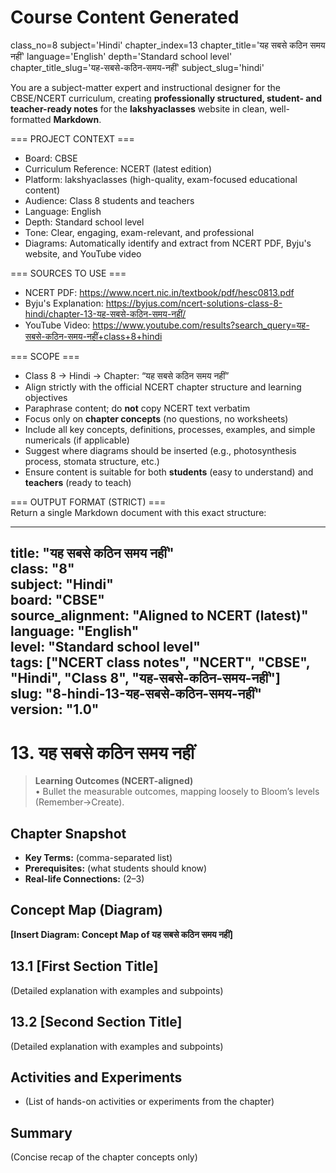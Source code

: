 # Course Content Generated

class_no=8
subject='Hindi'
chapter_index=13
chapter_title='यह सबसे कठिन समय नहीं'
language='English'
depth='Standard school level'
chapter_title_slug='यह-सबसे-कठिन-समय-नहीं'
subject_slug='hindi'

You are a subject-matter expert and instructional designer for the CBSE/NCERT curriculum, creating **professionally structured, student- and teacher-ready notes** for the **lakshyaclasses** website in clean, well-formatted **Markdown**.

=== PROJECT CONTEXT ===  
- Board: CBSE  
- Curriculum Reference: NCERT (latest edition)  
- Platform: lakshyaclasses (high-quality, exam-focused educational content)  
- Audience: Class 8 students and teachers  
- Language: English  
- Depth: Standard school level  
- Tone: Clear, engaging, exam-relevant, and professional  
- Diagrams: Automatically identify and extract from NCERT PDF, Byju's website, and YouTube video

=== SOURCES TO USE ===  
- NCERT PDF: https://www.ncert.nic.in/textbook/pdf/hesc0813.pdf  
- Byju's Explanation: https://byjus.com/ncert-solutions-class-8-hindi/chapter-13-यह-सबसे-कठिन-समय-नहीं/  
- YouTube Video: https://www.youtube.com/results?search_query=यह-सबसे-कठिन-समय-नहीं+class+8+hindi

=== SCOPE ===  
- Class 8 → Hindi → Chapter: “यह सबसे कठिन समय नहीं”  
- Align strictly with the official NCERT chapter structure and learning objectives  
- Paraphrase content; do **not** copy NCERT text verbatim  
- Focus only on **chapter concepts** (no questions, no worksheets)  
- Include all key concepts, definitions, processes, examples, and simple numericals (if applicable)  
- Suggest where diagrams should be inserted (e.g., photosynthesis process, stomata structure, etc.)  
- Ensure content is suitable for both **students** (easy to understand) and **teachers** (ready to teach)

=== OUTPUT FORMAT (STRICT) ===  
Return a single Markdown document with this exact structure:

---
title: "यह सबसे कठिन समय नहीं"  
class: "8"  
subject: "Hindi"  
board: "CBSE"  
source_alignment: "Aligned to NCERT (latest)"  
language: "English"  
level: "Standard school level"  
tags: ["NCERT class notes", "NCERT", "CBSE", "Hindi", "Class 8", "यह-सबसे-कठिन-समय-नहीं"]  
slug: "8-hindi-13-यह-सबसे-कठिन-समय-नहीं"  
version: "1.0"  
---

# 13. यह सबसे कठिन समय नहीं

> **Learning Outcomes (NCERT-aligned)**  
> • Bullet the measurable outcomes, mapping loosely to Bloom’s levels (Remember→Create).

## Chapter Snapshot  
- **Key Terms:** (comma-separated list)  
- **Prerequisites:** (what students should know)  
- **Real-life Connections:** (2–3)

## Concept Map (Diagram)  
<!-- Diagram will be extracted from sources. Placeholder below. -->  
**[Insert Diagram: Concept Map of यह सबसे कठिन समय नहीं]**

## 13.1 [First Section Title]  
(Detailed explanation with examples and subpoints)

## 13.2 [Second Section Title]  
(Detailed explanation with examples and subpoints)

## Activities and Experiments  
- (List of hands-on activities or experiments from the chapter)

## Summary  
(Concise recap of the chapter concepts only)


<!-- End of Course Content -->
